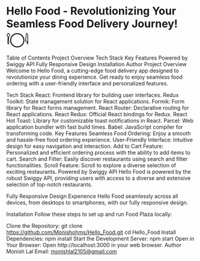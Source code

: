 # Hello Food - Revolutionizing Your Seamless Food Delivery Journey! 𓌉◯𓇋
Table of Contents
Project Overview
Tech Stack
Key Features
Powered by Swiggy API
Fully Responsive Design
Installation
Author
Project Overview
Welcome to Hello Food, a cutting-edge food delivery app designed to revolutionize your dining experience. Get ready to enjoy seamless food ordering with a user-friendly interface and personalized features.

Tech Stack
React: Frontend library for building user interfaces.
Redux Toolkit: State management solution for React applications.
Formik: Form library for React forms management.
React Router: Declarative routing for React applications.
React Redux: Official React bindings for Redux.
React Hot Toast: Library for customizable toast notifications in React.
Parcel: Web application bundler with fast build times.
Babel: JavaScript compiler for transforming code.
Key Features
Seamless Food Ordering: Enjoy a smooth and hassle-free food ordering experience.
User-Friendly Interface: Intuitive design for easy navigation and interaction.
Add to Cart Feature: Personalized and efficient ordering process with the ability to add items to cart.
Search and Filter: Easily discover restaurants using search and filter functionalities.
Scroll Feature: Scroll to explore a diverse selection of exciting restaurants.
Powered by Swiggy API
Hello Food is powered by the robust Swiggy API, providing users with access to a diverse and extensive selection of top-notch restaurants.

Fully Responsive Design
Experience Hello Food seamlessly across all devices, from desktops to smartphones, with our fully responsive design.

Installation
Follow these steps to set up and run Food Plaza locally:

Clone the Repository:
git clone https://github.com/Monishohms/Hello_Food.git
cd Hello_Food
Install Dependencies:
npm install
Start the Development Server:
npm start
Open in Your Browser: Open http://localhost:3000 in your web browser.
Author
Monish Lal
Email: monishlal2105@gmail.com
